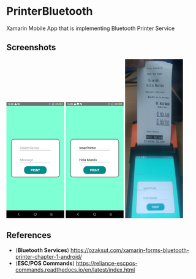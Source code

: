 # PrinterBluetooth
Xamarin Mobile App that is implementing Bluetooth Printer Service

## Screenshots
<p aling="center">
<img src="/ScreenShots/Screen01.jpg" width="30%" /> <img src="/ScreenShots/Screen02.jpg" width="30%" /> 
<img src="/ScreenShots/Screen03.jpg" width="30%" />
</p>

## References
* (**Bluetooth Services**) https://ozaksut.com/xamarin-forms-bluetooth-printer-chapter-1-android/  
* (**ESC/POS Commands**) https://reliance-escpos-commands.readthedocs.io/en/latest/index.html  
